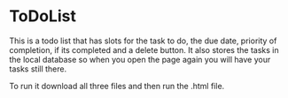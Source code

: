 # ToDoList

This is a todo list that has slots for the task to do, the due date, priority of completion, if its completed and a delete button. It also stores the tasks in the local database so when you open the page again you will have your tasks still there.

To run it download all three files and then run the .html file.
